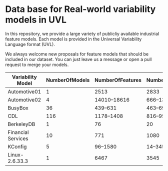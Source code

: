 # Data base for Real-world variability models in UVL
In this repository, we provide a large variety of publicliy available industrial feature models. Each model is provided in the Universal Variability Language format (UVL). 


We always welcome new proposals for feature models that should be included in our dataset. You can just leave us a message or open a pull request to merge your models.

|Variability Model          |NumberOfModels|NumberOfFeatures|NumberOfConstraints|TreeDepth|NumberOfClauses|ClauseDensity   |
|---------------------------|--------------|----------------|-------------------|---------|---------------|----------------|
|Automotive01               |1             |2513            |2833               |13       |10275          |4.08873855949065|
|Automotive02               |4             |14010–18616     |666–1369           |11       |237702–350215  |16.97–19.32     |
|BusyBox                    |36            |439–631         |463–691            |2        |902–1319       |2.04–2.10       |
|CDL                        |116           |1178–1408       |816–956            |7–9      |2845–3470      |2.37–2.52       |
|BerkeleyDB                 |1             |76              |20                 |8        |141            |1.85526315789474|
|Financial Services         |10            |771             |1080               |7        |7241           |9.3916990920882 |
|KConfig                    |5             |96–1580         |14–3455            |3-6      |203–7366       |1.34–19.38      |
|Linux-2.6.33.3             |1             |6467            |3545               |8        |132032         |20.4162672027215|

